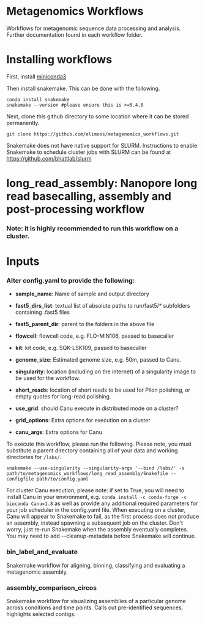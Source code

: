 # Metagenomics Workflows
Workflows for metagenomic sequence data processing and analysis.  Further documentation found in each workflow folder.

# Installing workflows

First, install [miniconda3](https://conda.io/en/latest/miniconda.html)

Then install snakemake.  This can be done with the following.

```
conda install snakemake
snakemake --version #please ensure this is >=5.4.0
```

Next, clone this github directory to some location where it can be stored permanently.

```
git clone https://github.com/elimoss/metagenomics_workflows.git
```

Snakemake does not have native support for SLURM. Instructions to enable Snakemake to schedule cluster jobs with SLURM can be found at https://github.com/bhattlab/slurm


# long_read_assembly: Nanopore long read basecalling, assembly and post-processing workflow

### Note: it is highly recommended to run this workflow on a cluster.  

# Inputs
### Alter config.yaml to provide the following:
 * **sample_name**: Name of sample and output directory

 * **fast5_dirs_list**: textual list of absolute paths to run/fast5/* subfolders containing .fast5 files

 * **fast5_parent_dir**: parent to the folders in the above file

 * **flowcell**: flowcell code, e.g. FLO-MIN106, passed to basecaller

 * **kit**: kit code, e.g. SQK-LSK109, passed to basecaller

 * **genome_size**: Estimated genome size, e.g. 50m, passed to Canu.

 * **singularity**: location (including on the internet) of a singularity image to be used for the workflow.

 * **short_reads**: location of short reads to be used for Pilon polishing, or empty quotes for long-read polishing.

 * **use_grid**: should Canu execute in distributed mode on a cluster?

 * **grid_options**: Extra options for execution on a cluster

 * **canu_args**: Extra options for Canu


To execute this workflow, please run the following.  Please note, you must substitute a parent directory containing all of your data and working directories for `/labs/`.  

```
snakemake --use-singularity --singularity-args '--bind /labs/' -s path/to/metagenomics_workflows/long_read_assembly/Snakefile --configfile path/to/config.yaml
```

For cluster Canu execution, please note: if set to True, you will need to install Canu in your environment, e.g. `conda install -c conda-forge -c bioconda Canu=1.8` as well as provide any additional required parameters for your job scheduler in the config.yaml file.  When executing on a cluster, Canu will appear to Snakemake to fail, as the first process does not produce an assembly, instead spawning a subsequent job on the cluster.  Don't worry, just re-run Snakemake when the assembly eventually completes.  You may need to add --cleanup-metadata <assembly> before Snakemake will continue.



### bin_label_and_evaluate

Snakemake workflow for aligning, binning, classifying and evaluating a
metagenomic assembly.

### assembly_comparison_circos
Snakemake workflow for visualizing assemblies of a particular genome across conditions and time points.  Calls out pre-identified sequences, highlights selected contigs.
